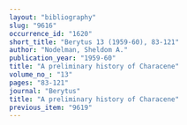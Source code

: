 ```yaml
---
layout: "bibliography"
slug: "9616"
occurrence_id: "1620"
short_title: "Berytus 13 (1959-60), 83-121"
author: "Nodelman, Sheldom A."
publication_year: "1959-60"
title: "A preliminary history of Characene"
volume_no_: "13"
pages: "83-121"
journal: "Berytus"
title: "A preliminary history of Characene"
previous_item: "9619"
---
```

